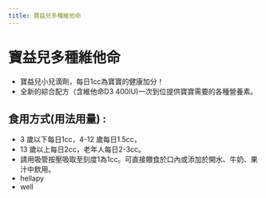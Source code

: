 ```yaml
---
title: 寶益兒多種維他命
---
```

# 寶益兒多種維他命

- 寶益兒小兒滴劑，每日1cc為寶寶的健康加分！
- 全新的綜合配方（含維他命D3 400IU)一次到位提供寶寶需要的各種營養素。

## 食用方式(用法用量) :
* 3 歲以下每日1cc，4-12 歲每日1.5cc，
* 13 歲以上每日2cc，老年人每日2-3cc。
* 請用吸管按壓吸取至刻度1為1cc。可直接餵食於口內或添加於開水、牛奶、果汁中飲用。
* hellapy
* well

